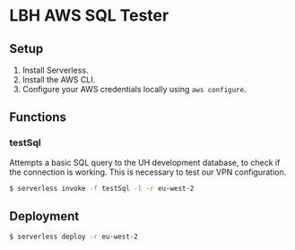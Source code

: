 # LBH AWS SQL Tester

## Setup

1. Install Serverless.
2. Install the AWS CLI.
3. Configure your AWS credentials locally using `aws configure`.

## Functions

### testSql

Attempts a basic SQL query to the UH development database, to check if the connection is working. This is necessary to test our VPN configuration.

```sh
$ serverless invoke -f testSql -l -r eu-west-2
```

## Deployment

```sh
$ serverless deploy -r eu-west-2
```
